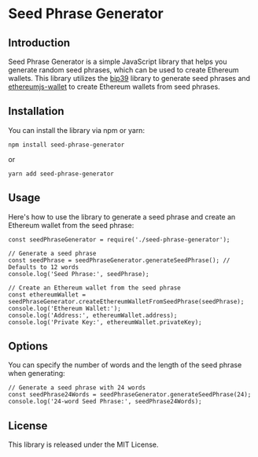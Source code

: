 # Seed Phrase Generator

## Introduction
Seed Phrase Generator is a simple JavaScript library that helps you generate random seed phrases, which can be used to create Ethereum wallets. This library utilizes the [bip39](https://github.com/bitcoin/bips/blob/master/bip-0039.mediawiki) library to generate seed phrases and [ethereumjs-wallet](https://github.com/ethereumjs/ethereumjs-wallet) to create Ethereum wallets from seed phrases.

## Installation
You can install the library via npm or yarn:

```
npm install seed-phrase-generator
```
or 
```
yarn add seed-phrase-generator
```

## Usage
Here's how to use the library to generate a seed phrase and create an Ethereum wallet from the seed phrase:

```
const seedPhraseGenerator = require('./seed-phrase-generator');

// Generate a seed phrase
const seedPhrase = seedPhraseGenerator.generateSeedPhrase(); // Defaults to 12 words
console.log('Seed Phrase:', seedPhrase);

// Create an Ethereum wallet from the seed phrase
const ethereumWallet = seedPhraseGenerator.createEthereumWalletFromSeedPhrase(seedPhrase);
console.log('Ethereum Wallet:');
console.log('Address:', ethereumWallet.address);
console.log('Private Key:', ethereumWallet.privateKey);
```

## Options
You can specify the number of words and the length of the seed phrase when generating:

```
// Generate a seed phrase with 24 words
const seedPhrase24Words = seedPhraseGenerator.generateSeedPhrase(24);
console.log('24-word Seed Phrase:', seedPhrase24Words);
```

## License
This library is released under the MIT License.
